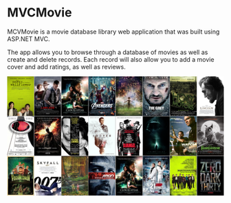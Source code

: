 # MVCMovie

MCVMovie is a movie database library web application that was built using ASP.NET MVC.

The app allows you to browse through a database of movies as well as create and delete records.
Each record will also allow you to add a movie cover and add ratings, as well as reviews.

![Blank](https://github.com/donawick/MVCMovie/blob/master/MvcMovie/fonts/list.png)
